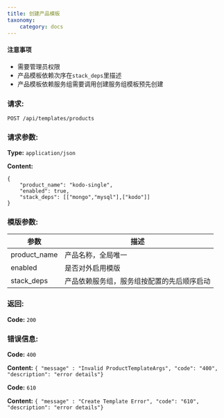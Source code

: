 ```yaml
---
title: 创建产品模板
taxonomy:
    category: docs
---
```


#### 注意事项
- 需要管理员权限
- 产品模板依赖次序在`stack_deps`里描述
- 产品模板依赖服务组需要调用创建服务组模板预先创建

### 请求:

	POST /api/templates/products

### 请求参数:

**Type:** `application/json`

**Content:**

```
{
	"product_name": "kodo-single",
	"enabled": true,
	"stack_deps": [["mongo","mysql"],["kodo"]]
}
```	
### 模版参数:

|  参数      |   描述                     |
|------------|----------------------------|
|product_name|产品名称，全局唯一             |
|enabled     |是否对外启用模版               |
|stack_deps  |产品依赖服务组，服务组按配置的先后顺序启动|

### 返回:

**Code:** `200`

### 错误信息:

**Code:** `400`

**Content:** `{ "message" : "Invalid ProductTemplateArgs", "code": "400", "description": "error details"}`

**Code:** `610`

**Content:** `{ "message" : "Create Template Error", "code": "610", "description": "error details"}`

